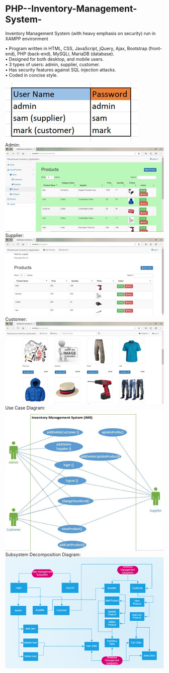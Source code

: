# PHP--Inventory-Management-System-
Inventory Management System (with heavy emphasis on security) 
run in XAMPP environment

• Program written in HTML, CSS, JavaScript, jQuery, Ajax, Bootstrap (front-end), PHP (back-end), MySQLi, MariaDB (database). <br />
• Designed for both desktop, and mobile users. <br />
• 3 types of users: admin, supplier, customer. <br />
• Has security features against SQL injection attacks. <br />
• Coded in concise style. <br />

![alt text](https://github.com/8tim8/screenshots/blob/master/ims_login.JPG "login") <br />
Admin:
![alt text](https://github.com/8tim8/PHP--Inventory-Management-System-/blob/master/ims_admin.jpg)
Supplier:
![alt text](https://github.com/8tim8/PHP--Inventory-Management-System-/blob/master/ims_supplier.JPG)
Customer:
![alt text](https://github.com/8tim8/PHP--Inventory-Management-System-/blob/master/ims_customer.JPG)
Use Case Diagram: <br />
![alt text](https://github.com/8tim8/PHP--Inventory-Management-System-/blob/master/Use%20case%20diagram.jpg) <br />
Subsystem Decomposition Diagram: <br />
![alt text](https://github.com/8tim8/PHP--Inventory-Management-System-/blob/master/Subsystem%20Decomposition%20Diagram.png)
